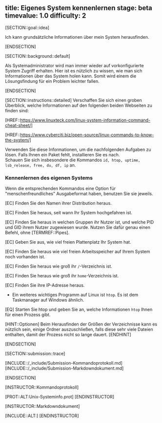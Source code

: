 title: Eigenes System kennenlernen
stage: beta
timevalue: 1.0
difficulty: 2
---

[SECTION::goal::idea]

Ich kann grundsätzliche Informationen über mein System herausfinden.

[ENDSECTION]

[SECTION::background::default]

Als Systemadministrator wird man immer wieder auf vorkonfigurierte System Zugriff erhalten.
Hier ist es nützlich zu wissen, wie man sich Informationen über das System holen kann. Somit wird 
einem die Lösungsfindung für ein Problem leichter fallen.

[ENDSECTION]

[SECTION::instructions::detailed]
Verschaffen Sie sich einen groben Überblick, welche Informationen auf den folgenden beiden
Webseiten zu finden sind:

[HREF::https://www.linuxteck.com/linux-system-information-command-cheat-sheet/]

[HREF::https://www.cyberciti.biz/open-source/linux-commands-to-know-the-system/]

Verwenden Sie diese Informationen, um die nachfolgenden Aufgaben zu lösen.
Falls Ihnen ein Paket fehlt, installieren Sie es nach.  
Schauen Sie sich insbesondere die Kommandos `id, htop, uptime, lsb_release, free, du, df, ip` an.

### Kennenlernen des eigenen Systems

Wenn die entsprechenden Kommandos eine Option für "menschenfreundliches" Ausgabeformat haben,
benutzen Sie sie jeweils.

[EC] Finden Sie den Namen ihrer Distribution heraus.

[EC] Finden Sie heraus, seit wann Ihr System hochgefahren ist.

[EC] Finden Sie heraus in welchen Gruppen ihr Nutzer ist, und welche PID und GID ihrem Nutzer zugewiesen wurde. 
  Nutzen Sie dafür genau einen Befehl, ohne [TERMREF::Pipes].

[EC] Geben Sie aus, wie viel freien Plattenplatz Ihr System hat.

[EC] Finden Sie heraus wie viel freien Arbeitsspeicher auf Ihrem System noch vorhanden ist.

[EC] Finden Sie heraus wie groß ihr `/`-Verzeichnis ist.

[EC] Finden Sie heraus wie groß ihr `home`-Verzeichnis ist.

[EC] Finden Sie ihre IP-Adresse heraus.
- Ein weiteres wichtiges Programm auf Linux ist `htop`. Es ist dem Taskmanager auf Windows ähnlich.

[EQ] Starten Sie htop und geben Sie an, welche Informationen `htop` Ihnen für einen Prozess gibt.

[HINT::Optionen]
Beim Herausfinden der Größen der Verzeichnisse kann es nützlich sein, einige Ordner auszuschließen,
falls diese sehr viele Dateien enthalten, damit der Prozess nicht so lange dauert.
[ENDHINT]

[ENDSECTION]

[SECTION::submission::trace]

[INCLUDE::/_include/Submission-Kommandoprotokoll.md]
[INCLUDE::/_include/Submission-Markdowndokument.md]

[ENDSECTION]

[INSTRUCTOR::Kommandoprotokoll]

[PROT::ALT:Unix-Systeminfo.prot]
[ENDINSTRUCTOR]

[INSTRUCTOR::Markdowndokument]

[INCLUDE::ALT:]
[ENDINSTRUCTOR]